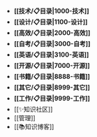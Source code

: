 - **[[技术/📋目录|1000-技术]]**
- **[[设计/📋目录|1100-设计]]**
- **[[高效/📋目录|2000-高效]]**
- **[[自考/📋目录|3000-自考]]**
- **[[英语/📋目录|3100-英语]]**
- **[[开源/📋目录|7000-开源]]**
- **[[书籍/📋目录|8888-书籍]]**
- **[[其它/📋目录|8999-其它]]**
- **[[工作/📋目录|9999-工作]]**
- [[✨知识社区]]
- [[管理]]
- [[📚知识博客]]
